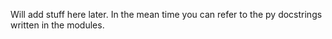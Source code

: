 Will add stuff here later.
In the mean time you can refer to the py docstrings written in the modules.
